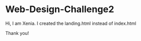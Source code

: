 # Web-Design-Challenge2
Hi, I am Xenia. I created the landing.html instead of index.html

Thank you!
